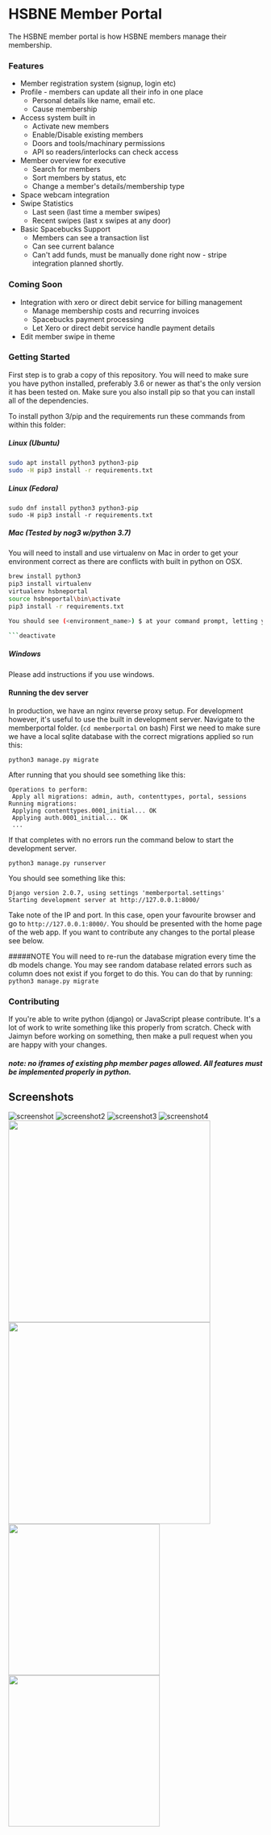 # HSBNE Member Portal
The HSBNE member portal is how HSBNE members manage their membership.

### Features
* Member registration system (signup, login etc)
* Profile - members can update all their info in one place
    * Personal details like name, email etc.
    * Cause membership
* Access system built in
    * Activate new members
    * Enable/Disable existing members
    * Doors and tools/machinary permissions
    * API so readers/interlocks can check access
* Member overview for executive
    * Search for members
    * Sort members by status, etc
    * Change a member's details/membership type
* Space webcam integration
* Swipe Statistics
    * Last seen (last time a member swipes)
    * Recent swipes (last x swipes at any door)
* Basic Spacebucks Support
    * Members can see a transaction list
    * Can see current balance
    * Can't add funds, must be manually done right now - stripe integration planned shortly.
 
 ### Coming Soon
 * Integration with xero or direct debit service for billing management
    * Manage membership costs and recurring invoices
    * Spacebucks payment processing
    * Let Xero or direct debit service handle payment details
 * Edit member swipe in theme
 
 ### Getting Started
 First step is to grab a copy of this repository. You will need to make sure you have python installed, preferably
 3.6 or newer as that's the only version it has been tested on. Make sure you also install pip so that you can install
 all of the dependencies.
 
 To install python 3/pip and the requirements run these commands from within this folder:
 ##### Linux (Ubuntu)
 
 ```bash
 sudo apt install python3 python3-pip
 sudo -H pip3 install -r requirements.txt
 ```
 
 ##### Linux (Fedora)
 ```
sudo dnf install python3 python3-pip
sudo -H pip3 install -r requirements.txt
```
 
 ##### Mac (Tested by nog3 w/python 3.7)
 You will need to install and use virtualenv on Mac in order to get your environment correct as there are conflicts with built in python on OSX.
 
 ```bash
brew install python3
pip3 install virtualenv
virtualenv hsbneportal
source hsbneportal\bin\activate
pip3 install -r requirements.txt

You should see (<environment_name>) $ at your command prompt, letting you know that you’re running the proper virtualenv install. To deactivate, you can just run the following to come out of the environment.

```deactivate
```
 
 ##### Windows
 Please add instructions if you use windows.
 
 #### Running the dev server
 In production, we have an nginx reverse proxy setup. For development however, it's useful to use the built in development
 server. Navigate to the memberportal folder. (`cd memberportal` on bash) First we need
 to make sure we have a local sqlite database with the correct migrations applied so run this:
 
 
 `python3 manage.py migrate`
 
 After running that you should see something like this:
 ```angular2html
Operations to perform:
  Apply all migrations: admin, auth, contenttypes, portal, sessions
Running migrations:
  Applying contenttypes.0001_initial... OK
  Applying auth.0001_initial... OK
  ...
```

If that completes with no errors run the command below to start the development server.

```
python3 manage.py runserver
```

You should see something like this:

```
Django version 2.0.7, using settings 'memberportal.settings'
Starting development server at http://127.0.0.1:8000/
```
Take note of the IP and port. In this case, open your favourite browser and go to `http://127.0.0.1:8000/`. You should
be presented with the home page of the web app. If you want to contribute any changes to the portal please see below.
 
 #####NOTE
 You will need to re-run the database migration every time the db models change. You may see random database related
 errors such as column does not exist if you forget to do this. You can do that by running:
 ```python3 manage.py migrate```
 
 ### Contributing
 If you're able to write python (django) or JavaScript please contribute. It's a lot of work to write something like  this properly from scratch. Check with Jaimyn before working on something, then make a pull request when you are happy with your changes. 
 ##### note: no iframes of existing php member pages allowed. All features must be implemented properly in python.
 
 ## Screenshots

 ![screenshot](https://raw.githubusercontent.com/jabelone/hsbneportal/master/screenshots/screenshot.png)
 ![screenshot2](https://raw.githubusercontent.com/jabelone/hsbneportal/master/screenshots/screenshot2.png)
 ![screenshot3](https://raw.githubusercontent.com/jabelone/hsbneportal/master/screenshots/screenshot3.png)
 ![screenshot4](https://raw.githubusercontent.com/jabelone/hsbneportal/master/screenshots/screenshot4.png)
<img src="https://raw.githubusercontent.com/jabelone/hsbneportal/master/screenshots/screenshot5.png" width="400">
<img src="https://raw.githubusercontent.com/jabelone/hsbneportal/master/screenshots/screenshot6.png" width="400">
<img src="https://raw.githubusercontent.com/jabelone/hsbneportal/master/screenshots/screenshot7.png" width="300">
<img src="https://raw.githubusercontent.com/jabelone/hsbneportal/master/screenshots/screenshot8.png" width="300">
